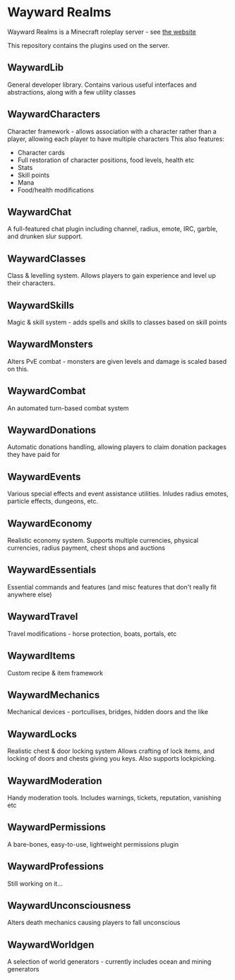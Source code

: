 Wayward Realms
==============

Wayward Realms is a Minecraft roleplay server - see [the website](http://wayward-realms.net/)

This repository contains the plugins used on the server.

WaywardLib
----------

General developer library. Contains various useful interfaces and abstractions, along with a few utility classes

WaywardCharacters
-----------------

Character framework - allows association with a character rather than a player, allowing each player to have multiple characters
This also features:

* Character cards
* Full restoration of character positions, food levels, health etc
* Stats
* Skill points
* Mana
* Food/health modifications

WaywardChat
-----------

A full-featured chat plugin including channel, radius, emote, IRC, garble, and drunken slur support.

WaywardClasses
--------------

Class & levelling system.
Allows players to gain experience and level up their characters.

WaywardSkills
-------------

Magic & skill system - adds spells and skills to classes based on skill points

WaywardMonsters
---------------

Alters PvE combat - monsters are given levels and damage is scaled based on this.

WaywardCombat
-------------

An automated turn-based combat system

WaywardDonations
----------------

Automatic donations handling, allowing players to claim donation packages they have paid for

WaywardEvents
-------------

Various special effects and event assistance utilities.
Inludes radius emotes, particle effects, dungeons, etc.

WaywardEconomy
--------------

Realistic economy system.
Supports multiple currencies, physical currencies, radius payment, chest shops and auctions

WaywardEssentials
-----------------

Essential commands and features (and misc features that don't really fit anywhere else)

WaywardTravel
-------------

Travel modifications - horse protection, boats, portals, etc

WaywardItems
------------

Custom recipe & item framework

WaywardMechanics
----------------

Mechanical devices - portcullises, bridges, hidden doors and the like

WaywardLocks
------------

Realistic chest & door locking system
Allows crafting of lock items, and locking of doors and chests giving you keys.
Also supports lockpicking.

WaywardModeration
-----------------

Handy moderation tools.
Includes warnings, tickets, reputation, vanishing etc

WaywardPermissions
------------------

A bare-bones, easy-to-use, lightweight permissions plugin

WaywardProfessions
------------------

Still working on it...

WaywardUnconsciousness
----------------------

Alters death mechanics causing players to fall unconscious

WaywardWorldgen
---------------

A selection of world generators - currently includes ocean and mining generators
